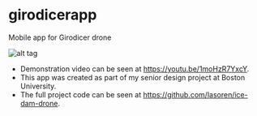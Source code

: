 # girodicerapp
Mobile app for Girodicer drone

![alt tag](http://i64.tinypic.com/1zwiwlu.jpg)
- Demonstration video can be seen at https://youtu.be/1moHzR7YxcY.
- This app was created as part of my senior design project at Boston University.
- The full project code can be seen at https://github.com/lasoren/ice-dam-drone.
